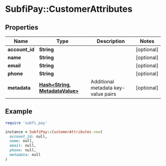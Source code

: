 # SubfiPay::CustomerAttributes

## Properties

| Name | Type | Description | Notes |
| ---- | ---- | ----------- | ----- |
| **account_id** | **String** |  | [optional] |
| **name** | **String** |  | [optional] |
| **email** | **String** |  | [optional] |
| **phone** | **String** |  | [optional] |
| **metadata** | [**Hash&lt;String, MetadataValue&gt;**](MetadataValue.md) | Additional metadata key-value pairs | [optional] |

## Example

```ruby
require 'subfi_pay'

instance = SubfiPay::CustomerAttributes.new(
  account_id: null,
  name: null,
  email: null,
  phone: null,
  metadata: null
)
```

